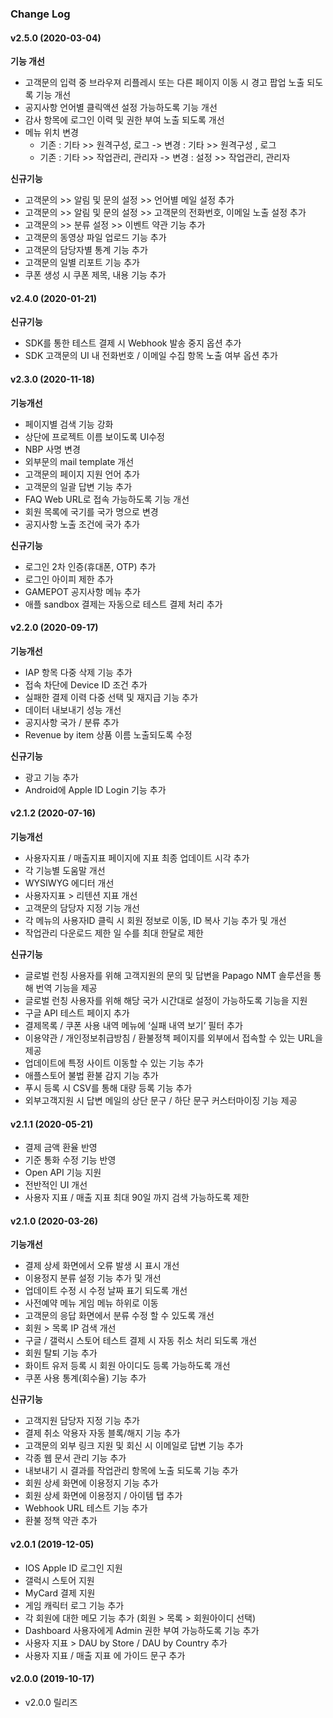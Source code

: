 ### Change Log

#### v2.5.0 (2020-03-04)
**기능 개선**
- 고객문의 입력 중 브라우져 리플레시 또는 다른 페이지 이동 시 경고 팝업 노출 되도록 기능 개선
- 공지사항 언어별 클릭액션 설정 가능하도록 기능 개선
- 감사 항목에 로그인 이력 및 권한 부여 노출 되도록 개선
- 메뉴 위치 변경
  - 기존 : 기타 >> 원격구성, 로그 -> 변경 : 기타 >> 원격구성 , 로그
  - 기존 : 기타 >> 작업관리, 관리자 -> 변경 : 설정 >> 작업관리, 관리자

**신규기능**
- 고객문의 >> 알림 및 문의 설정 >> 언어별 메일 설정 추가
- 고객문의 >> 알림 및 문의 설정 >> 고객문의 전화번호, 이메일 노출 설정 추가
- 고객문의 >> 분류 설정 >> 이벤트 약관 기능 추가
- 고객문의 동영상 파일 업로드 기능 추가
- 고객문의 담당자별 통계 기능 추가
- 고객문의 일별 리포트 기능 추가
- 쿠폰 생성 시 쿠폰 제목, 내용 기능 추가


#### v2.4.0 (2020-01-21)
**신규기능**
- SDK를 통한 테스트 결제 시 Webhook 발송 중지 옵션 추가
- SDK 고객문의 UI 내 전화번호 / 이메일 수집 항목 노출 여부 옵션 추가

#### v2.3.0 (2020-11-18)

**기능개선**

- 페이지별 검색 기능 강화
- 상단에 프로젝트 이름 보이도록 UI수정
- NBP 사명 변경
- 외부문의 mail template 개선
- 고객문의 페이지 지원 언어 추가
- 고객문의 일괄 답변 기능 추가
- FAQ Web URL로 접속 가능하도록 기능 개선
- 회원 목록에 국기를 국가 명으로 변경
- 공지사항 노출 조건에 국가 추가

**신규기능**

- 로그인 2차 인증(휴대폰, OTP) 추가
- 로그인 아이피 제한 추가
- GAMEPOT 공지사항 메뉴 추가
- 애플 sandbox 결제는 자동으로 테스트 결제 처리 추가


#### v2.2.0 (2020-09-17)

**기능개선**

- IAP 항목 다중 삭제 기능 추가
- 접속 차단에 Device ID 조건 추가
- 실패한 결제 이력 다중 선택 및 재지급 기능 추가
- 데이터 내보내기 성능 개선
- 공지사항 국가 / 분류 추가
- Revenue by item 상품 이름 노출되도록 수정

**신규기능**

- 광고 기능 추가
- Android에 Apple ID Login 기능 추가

#### v2.1.2 (2020-07-16)

**기능개선**

- 사용자지표 / 매출지표 페이지에 지표 최종 업데이트 시각 추가
- 각 기능별 도움말 개선
- WYSIWYG 에디터 개선
- 사용자지표 > 리텐션 지표 개선
- 고객문의 담당자 지정 기능 개선
- 각 메뉴의 사용자ID 클릭 시 회원 정보로 이동, ID 복사 기능 추가 및 개선
- 작업관리 다운로드 제한 일 수를 최대 한달로 제한

**신규기능**

- 글로벌 런칭 사용자를 위해 고객지원의 문의 및 답변을 Papago NMT 솔루션을 통해 번역 기능을 제공
- 글로벌 런칭 사용자를 위해 해당 국가 시간대로 설정이 가능하도록 기능을 지원
- 구글 API 테스트 페이지 추가
- 결제목록 / 쿠폰 사용 내역 메뉴에 ‘실패 내역 보기’ 필터 추가
- 이용약관 / 개인정보취급방침 / 환불정책 페이지를 외부에서 접속할 수 있는 URL을 제공
- 업데이트에 특정 사이트 이동할 수 있는 기능 추가
- 애플스토어 불법 환불 감지 기능 추가
- 푸시 등록 시 CSV를 통해 대량 등록 기능 추가
- 외부고객지원 시 답변 메일의 상단 문구 / 하단 문구 커스터마이징 기능 제공

#### v2.1.1 (2020-05-21)

- 결제 금액 환율 반영
- 기준 통화 수정 기능 반영
- Open API 기능 지원
- 전반적인 UI 개선
- 사용자 지표 / 매출 지표 최대 90일 까지 검색 가능하도록 제한

#### v2.1.0 (2020-03-26)

**기능개선**

- 결제 상세 화면에서 오류 발생 시 표시 개선
- 이용정지 분류 설정 기능 추가 및 개선
- 업데이트 수정 시 수정 날짜 표기 되도록 개선
- 사전예약 메뉴 게임 메뉴 하위로 이동
- 고객문의 응답 화면에서 분류 수정 할 수 있도록 개선
- 회원 > 목록 IP 검색 개선
- 구글 / 갤럭시 스토어 테스트 결제 시 자동 취소 처리 되도록 개선
- 회원 탈퇴 기능 추가
- 화이트 유저 등록 시 회원 아이디도 등록 가능하도록 개선
- 쿠폰 사용 통계(회수율) 기능 추가

**신규기능**

- 고객지원 담당자 지정 기능 추가
- 결제 취소 악용자 자동 블록/해지 기능 추가
- 고객문의 외부 링크 지원 및 회신 시 이메일로 답변 기능 추가
- 각종 웹 문서 관리 기능 추가
- 내보내기 시 결과를 작업관리 항목에 노출 되도록 기능 추가
- 회원 상세 화면에 이용정지 기능 추가
- 회원 상세 화면에 이용정지 / 아이템 탭 추가
- Webhook URL 테스트 기능 추가
- 환불 정책 약관 추가

#### v2.0.1 (2019-12-05)

- IOS Apple ID 로그인 지원
- 갤럭시 스토어 지원
- MyCard 결제 지원
- 게임 캐릭터 로그 기능 추가
- 각 회원에 대한 메모 기능 추가 (회원 > 목록 > 회원아이디 선택)
- Dashboard 사용자에게 Admin 권한 부여 가능하도록 기능 추가
- 사용자 지표 > DAU by Store / DAU by Country 추가
- 사용자 지표 / 매출 지표 에 가이드 문구 추가

#### v2.0.0 (2019-10-17)

- v2.0.0 릴리즈
